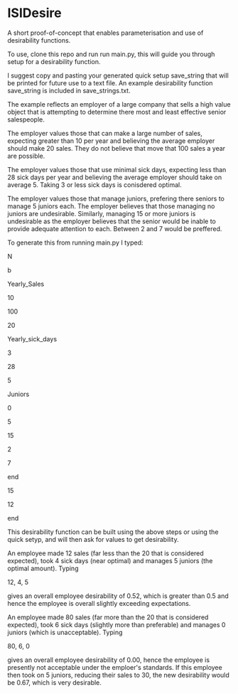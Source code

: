 # ISIDesire
A short proof-of-concept that enables parameterisation and use of desirability functions.

To use, clone this repo and run run main.py, this will guide you through setup for a desirability function.

I suggest copy and pasting your generated quick setup save_string that will be printed for future use to a text file. An example desirability function save_string is included in save_strings.txt.



The example reflects an employer of a large company that sells a high value object that is attempting to determine there most and least effective senior salespeople.

The employer values those that can make a large number of sales, expecting greater than 10 per year and believing the average employer should make 20 sales. They do not believe that move that 100 sales a year are possible.

The employer values those that use minimal sick days, expecting less than 28 sick days per year and believing the average employer should take on average 5. Taking 3 or less sick days is conisdered optimal. 

The employer values those that manage juniors, prefering there seniors to manage 5 juniors each. The employer believes that those managing no juniors are undesirable. Similarly, managing 15 or more juniors is undesirable as the employer believes that the senior would be inable to provide adequate attention to each. Between 2 and 7 would be preffered.

To generate this from running main.py I typed:

N

b

Yearly_Sales

10

100

20

Yearly_sick_days

3

28

5

Juniors

0

5

15

2

7

end

15

12

end




This desirability function can be built using the above steps or using the quick setyp, and will then ask for values to get desirability.

An employee made 12 sales (far less than the 20 that is considered expected), took 4 sick days (near optimal) and manages 5 juniors (the optimal amount). Typing 

12, 4, 5

gives an overall employee desirability of 0.52, which is greater than 0.5 and hence the employee is overall slightly exceeding expectations. 

An employee made 80 sales (far more than the 20 that is considered expected), took 6 sick days (slightly more than preferable) and manages 0 juniors (which is unacceptable). Typing 

80, 6, 0

gives an overall employee desirability of 0.00, hence the employee is presently not acceptable under the emploer's standards. If this employee then took on 5 juniors, reducing their sales to 30, the new desirability would be 0.67, which is very desirable. 



